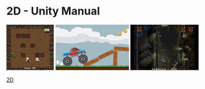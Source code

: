 # 2D - Unity Manual

![](media/15022666763836.jpg)

[2D](https://docs.unity3d.com/Manual/Unity2D.html)



